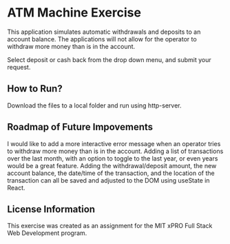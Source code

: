 # ATM Machine Exercise
This application simulates automatic withdrawals and deposits to an account balance. The applications will not allow for the operator to withdraw more money than is in the account. 

Select deposit or cash back from the drop down menu, and submit your request. 

## How to Run?
Download the files to a local folder and run using http-server.

## Roadmap of Future Impovements
I would like to add a more interactive error message when an operator tries to withdraw more money than is in the account. 
Adding a list of transactions over the last month, with an option to toggle to the last year, or even years would be a great feature. Adding the withdrawal/deposit amount, the new account balance, the date/time of the transaction, and the location of the transaction can all be saved and adjusted to the DOM using useState in React.

## License Information
This exercise was created as an assignment for the MIT xPRO Full Stack Web Development program. 
